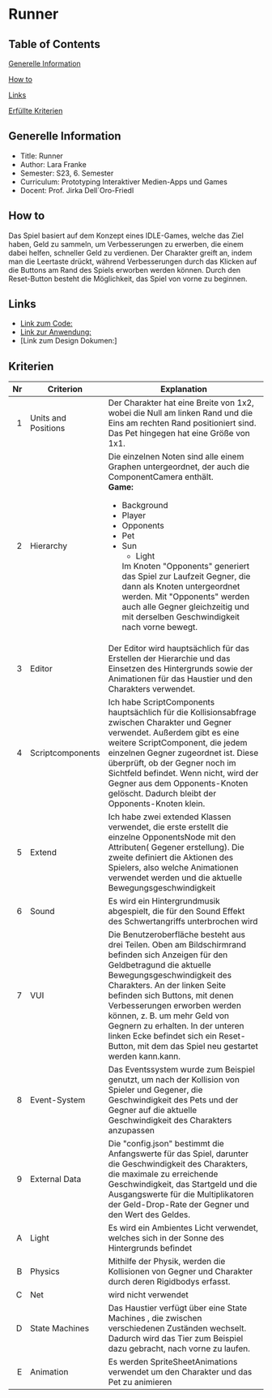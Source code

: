 # Runner

## Table of Contents
[Generelle Information](#generelle-information)

[How to](#how-to)

[Links](#links)

[Erfüllte Kriterien](#kriterien)

## Generelle Information
* Title: Runner
* Author: Lara Franke 
* Semester: S23, 6. Semester
* Curriculum: Prototyping Interaktiver Medien-Apps und Games
* Docent: Prof. Jirka Dell´Oro-Friedl

## How to 
Das Spiel basiert auf dem Konzept eines IDLE-Games, welche das Ziel haben, Geld zu sammeln, um Verbesserungen zu erwerben, die einem dabei helfen, schneller Geld zu verdienen. Der Charakter greift an, indem man die Leertaste drückt, während Verbesserungen durch das Klicken auf die Buttons am Rand des Spiels erworben werden können. 
Durch den Reset-Button besteht die Möglichkeit, das Spiel von vorne zu beginnen.


## Links
* [Link zum Code:](https://github.com/larafra99/Prima/tree/main/Runner)
* [Link zur Anwendung:](https://larafra99.github.io/Prima/Runner/index)
* [Link zum Design Dokumen:]

## Kriterien

| Nr | Criterion           | Explanation                                                                                                                                     |
|---:|---------------------|-------------------------------------------------------------------------------------------------------------------------------------------------|
|  1 | Units and Positions | Der Charakter hat eine Breite von 1x2, wobei die Null am linken Rand und die Eins am rechten Rand positioniert sind. Das Pet hingegen hat eine Größe von 1x1.                                                              |
|  2 | Hierarchy           | Die einzelnen Noten  sind alle einem Graphen untergeordnet, der auch die ComponentCamera enthält.<br><b>Game:</b><ul><li>Background</li><li>Player</li><li>Opponents</li><li>Pet</li><li>Sun<ul></li><li>Light</li></ul> Im Knoten "Opponents" generiert das Spiel zur Laufzeit Gegner, die dann als Knoten untergeordnet werden. Mit "Opponents" werden auch alle Gegner gleichzeitig und mit derselben Geschwindigkeit nach vorne bewegt.                                                              |
|  3 | Editor              | Der Editor wird hauptsächlich für das Erstellen der Hierarchie und das Einsetzen des Hintergrunds sowie der Animationen für das Haustier und den Charakters verwendet.                                                            |
|  4 | Scriptcomponents    | Ich habe ScriptComponents hauptsächlich für die Kollisionsabfrage  zwischen Charakter und Gegner verwendet. Außerdem gibt es eine weitere ScriptComponent, die jedem einzelnen Gegner zugeordnet ist. Diese überprüft, ob der Gegner noch im Sichtfeld befindet. Wenn nicht, wird der Gegner aus dem Opponents-Knoten gelöscht. Dadurch bleibt der Opponents-Knoten klein.                                                          |
|  5 | Extend              | Ich habe zwei extended Klassen verwendet, die erste erstellt die einzelne OpponentsNode mit den Attributen( Gegener erstellung). Die zweite definiert die Aktionen des Spielers, also welche Animationen verwendet werden und die aktuelle Bewegungsgeschwindigkeit                        |
|  6 | Sound               | Es wird ein Hintergrundmusik abgespielt, die für den Sound Effekt des Schwertangriffs unterbrochen wird                                              |
|  7 | VUI                 | Die Benutzeroberfläche besteht aus drei Teilen. Oben am Bildschirmrand befinden sich Anzeigen für den Geldbetragund die aktuelle Bewegungsgeschwindigkeit des Charakters. An der linken Seite befinden sich Buttons, mit denen Verbesserungen erworben werden können, z. B. um mehr Geld von Gegnern zu erhalten. In der unteren linken Ecke befindet sich ein Reset-Button, mit dem das Spiel neu gestartet werden kann.kann.                                           |
|  8 | Event-System        | Das Eventssystem wurde zum Beispiel genutzt, um nach der Kollision von Spieler und Gegener, die Geschwindigkeit des Pets und der Gegner auf die aktuelle Geschwindigkeit des Charakters anzupassen |
|  9 | External Data       |  Die "config.json" bestimmt die Anfangswerte für das Spiel, darunter die Geschwindigkeit des Charakters, die maximale zu erreichende Geschwindigkeit, das Startgeld und die Ausgangswerte für die Multiplikatoren der Geld-Drop-Rate der Gegner und den Wert des Geldes.                        |
|  A | Light               | Es wird ein Ambientes Licht verwendet, welches sich in der Sonne des Hintergrunds befindet                                                                         |
|  B | Physics             | Mithilfe der Physik, werden die Kollisionen von Gegner und Charakter durch deren Rigidbodys erfasst.                                           |
|  C | Net                 | wird nicht verwendet                                                                                                  |
|  D | State Machines      | Das Haustier verfügt über eine State Machines  , die zwischen verschiedenen Zuständen wechselt. Dadurch wird das Tier zum Beispiel dazu gebracht, nach vorne zu laufen.                                   |
|  E | Animation           | Es werden SpriteSheetAnimations verwendet um den Charakter und das Pet zu animieren                                                   |
    